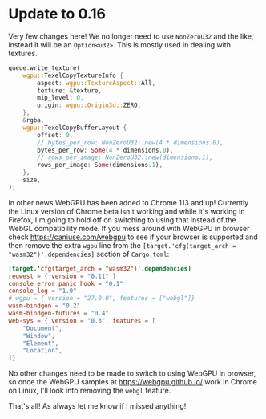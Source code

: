 # Update to 0.16

Very few changes here! We no longer need to use `NonZeroU32` and the like, instead it will be an `Option<u32>`. This is mostly used in dealing with textures.

```rust
queue.write_texture(
    wgpu::TexelCopyTextureInfo {
        aspect: wgpu::TextureAspect::All,
        texture: &texture,
        mip_level: 0,
        origin: wgpu::Origin3d::ZERO,
    },
    &rgba,
    wgpu::TexelCopyBufferLayout {
        offset: 0,
        // bytes_per_row: NonZeroU32::new(4 * dimensions.0),
        bytes_per_row: Some(4 * dimensions.0),
        // rows_per_image: NonZeroU32::new(dimensions.1),
        rows_per_image: Some(dimensions.1),
    },
    size,
);
```

In other news WebGPU has been added to Chrome 113 and up! Currently the Linux version of Chrome beta isn't working and while it's working in Firefox, I'm going to hold off on switching to using that instead of the WebGL compatibility mode. If you mess around with WebGPU in browser check <https://caniuse.com/webgpu> to see if your browser is supported and then remove the extra `wgpu` line from the `[target.'cfg(target_arch = "wasm32")'.dependencies]` section of `Cargo.toml`:

```toml
[target.'cfg(target_arch = "wasm32")'.dependencies]
reqwest = { version = "0.11" }
console_error_panic_hook = "0.1"
console_log = "1.0"
# wgpu = { version = "27.0.0", features = ["webgl"]}
wasm-bindgen = "0.2"
wasm-bindgen-futures = "0.4"
web-sys = { version = "0.3", features = [
    "Document",
    "Window",
    "Element",
    "Location",
]}
```

No other changes need to be made to switch to using WebGPU in browser, so once the WebGPU samples at <https://webgpu.github.io/> work in Chrome on Linux, I'll look into removing the `webgl` feature.

That's all! As always let me know if I missed anything!
